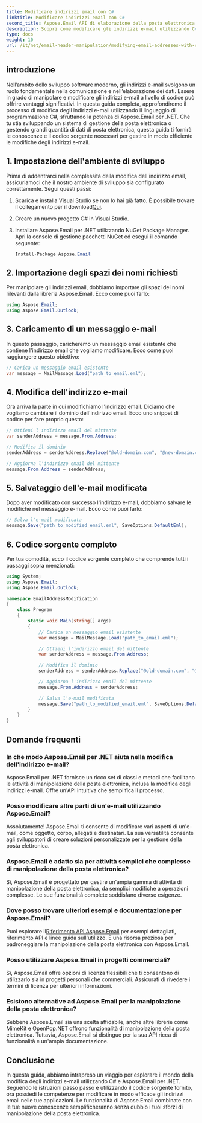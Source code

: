 ```yaml
---
title: Modificare indirizzi email con C#
linktitle: Modificare indirizzi email con C#
second_title: Aspose.Email API di elaborazione della posta elettronica .NET
description: Scopri come modificare gli indirizzi e-mail utilizzando C# con l'aiuto di Aspose.Email per .NET. Segui questa guida passo passo per manipolare gli indirizzi email in modo efficace.
type: docs
weight: 10
url: /it/net/email-header-manipulation/modifying-email-addresses-with-csharp/
---
```


## introduzione

Nell’ambito dello sviluppo software moderno, gli indirizzi e-mail svolgono un ruolo fondamentale nella comunicazione e nell’elaborazione dei dati. Essere in grado di manipolare e modificare gli indirizzi e-mail a livello di codice può offrire vantaggi significativi. In questa guida completa, approfondiremo il processo di modifica degli indirizzi e-mail utilizzando il linguaggio di programmazione C#, sfruttando la potenza di Aspose.Email per .NET. Che tu stia sviluppando un sistema di gestione della posta elettronica o gestendo grandi quantità di dati di posta elettronica, questa guida ti fornirà le conoscenze e il codice sorgente necessari per gestire in modo efficiente le modifiche degli indirizzi e-mail.


## 1. Impostazione dell'ambiente di sviluppo

Prima di addentrarci nella complessità della modifica dell'indirizzo email, assicuriamoci che il nostro ambiente di sviluppo sia configurato correttamente. Segui questi passi:

1.  Scarica e installa Visual Studio se non lo hai già fatto. È possibile trovare il collegamento per il download[Qui](https://visualstudio.microsoft.com/downloads/).

2. Creare un nuovo progetto C# in Visual Studio.

3. Installare Aspose.Email per .NET utilizzando NuGet Package Manager. Apri la console di gestione pacchetti NuGet ed esegui il comando seguente:
   
   ```csharp
   Install-Package Aspose.Email
   ```

## 2. Importazione degli spazi dei nomi richiesti

Per manipolare gli indirizzi email, dobbiamo importare gli spazi dei nomi rilevanti dalla libreria Aspose.Email. Ecco come puoi farlo:

```csharp
using Aspose.Email;
using Aspose.Email.Outlook;
```

## 3. Caricamento di un messaggio e-mail

In questo passaggio, caricheremo un messaggio email esistente che contiene l'indirizzo email che vogliamo modificare. Ecco come puoi raggiungere questo obiettivo:

```csharp
// Carica un messaggio email esistente
var message = MailMessage.Load("path_to_email.eml");
```

## 4. Modifica dell'indirizzo e-mail

Ora arriva la parte in cui modifichiamo l'indirizzo email. Diciamo che vogliamo cambiare il dominio dell'indirizzo email. Ecco uno snippet di codice per fare proprio questo:

```csharp
// Ottieni l'indirizzo email del mittente
var senderAddress = message.From.Address;

// Modifica il dominio
senderAddress = senderAddress.Replace("@old-domain.com", "@new-domain.com");

// Aggiorna l'indirizzo email del mittente
message.From.Address = senderAddress;
```

## 5. Salvataggio dell'e-mail modificata

Dopo aver modificato con successo l'indirizzo e-mail, dobbiamo salvare le modifiche nel messaggio e-mail. Ecco come puoi farlo:

```csharp
// Salva l'e-mail modificata
message.Save("path_to_modified_email.eml", SaveOptions.DefaultEml);
```

## 6. Codice sorgente completo

Per tua comodità, ecco il codice sorgente completo che comprende tutti i passaggi sopra menzionati:

```csharp
using System;
using Aspose.Email;
using Aspose.Email.Outlook;

namespace EmailAddressModification
{
    class Program
    {
        static void Main(string[] args)
        {
            // Carica un messaggio email esistente
            var message = MailMessage.Load("path_to_email.eml");

            // Ottieni l'indirizzo email del mittente
            var senderAddress = message.From.Address;

            // Modifica il dominio
            senderAddress = senderAddress.Replace("@old-domain.com", "@new-domain.com");

            // Aggiorna l'indirizzo email del mittente
            message.From.Address = senderAddress;

            // Salva l'e-mail modificata
            message.Save("path_to_modified_email.eml", SaveOptions.DefaultEml);
        }
    }
}
```

## Domande frequenti

### In che modo Aspose.Email per .NET aiuta nella modifica dell'indirizzo e-mail?

Aspose.Email per .NET fornisce un ricco set di classi e metodi che facilitano le attività di manipolazione della posta elettronica, inclusa la modifica degli indirizzi e-mail. Offre un'API intuitiva che semplifica il processo.

### Posso modificare altre parti di un'e-mail utilizzando Aspose.Email?

Assolutamente! Aspose.Email ti consente di modificare vari aspetti di un'e-mail, come oggetto, corpo, allegati e destinatari. La sua versatilità consente agli sviluppatori di creare soluzioni personalizzate per la gestione della posta elettronica.

### Aspose.Email è adatto sia per attività semplici che complesse di manipolazione della posta elettronica?

Sì, Aspose.Email è progettato per gestire un'ampia gamma di attività di manipolazione della posta elettronica, da semplici modifiche a operazioni complesse. Le sue funzionalità complete soddisfano diverse esigenze.

### Dove posso trovare ulteriori esempi e documentazione per Aspose.Email?

Puoi esplorare il[Riferimento API Aspose.Email](https://reference.aspose.com/email/net/) per esempi dettagliati, riferimento API e linee guida sull'utilizzo. È una risorsa preziosa per padroneggiare la manipolazione della posta elettronica con Aspose.Email.

### Posso utilizzare Aspose.Email in progetti commerciali?

Sì, Aspose.Email offre opzioni di licenza flessibili che ti consentono di utilizzarlo sia in progetti personali che commerciali. Assicurati di rivedere i termini di licenza per ulteriori informazioni.

### Esistono alternative ad Aspose.Email per la manipolazione della posta elettronica?

Sebbene Aspose.Email sia una scelta affidabile, anche altre librerie come MimeKit e OpenPop.NET offrono funzionalità di manipolazione della posta elettronica. Tuttavia, Aspose.Email si distingue per la sua API ricca di funzionalità e un'ampia documentazione.

## Conclusione

In questa guida, abbiamo intrapreso un viaggio per esplorare il mondo della modifica degli indirizzi e-mail utilizzando C# e Aspose.Email per .NET. Seguendo le istruzioni passo passo e utilizzando il codice sorgente fornito, ora possiedi le competenze per modificare in modo efficace gli indirizzi email nelle tue applicazioni. Le funzionalità di Aspose.Email combinate con le tue nuove conoscenze semplificheranno senza dubbio i tuoi sforzi di manipolazione della posta elettronica.